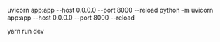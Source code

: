 uvicorn app:app --host 0.0.0.0 --port 8000 --reload
python -m uvicorn app:app --host 0.0.0.0 --port 8000 --reload


 yarn run dev